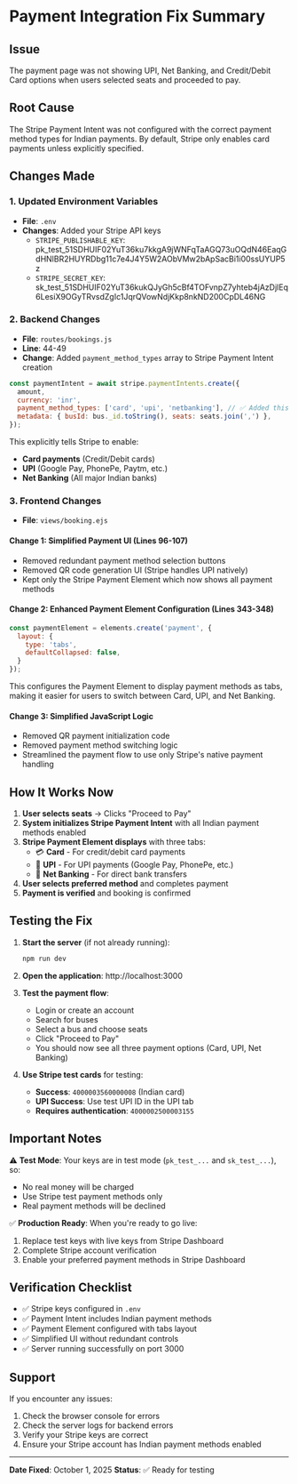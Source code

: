 # Payment Integration Fix Summary

## Issue
The payment page was not showing UPI, Net Banking, and Credit/Debit Card options when users selected seats and proceeded to pay.

## Root Cause
The Stripe Payment Intent was not configured with the correct payment method types for Indian payments. By default, Stripe only enables card payments unless explicitly specified.

## Changes Made

### 1. Updated Environment Variables
- **File**: `.env`
- **Changes**: Added your Stripe API keys
  - `STRIPE_PUBLISHABLE_KEY`: pk_test_51SDHUIF02YuT36ku7kkgA9jWNFqTaAGQ73uOQdN46EaqGdHNlBR2HUYRDbg11c7e4J4Y5W2AObVMw2bApSacBi1i00ssUYUP5z
  - `STRIPE_SECRET_KEY`: sk_test_51SDHUIF02YuT36kukQJyGh5cBf4TOFvnpZ7yhteb4jAzDjlEq6LesiX9OGyTRvsdZgIc1JqrQVowNdjKkp8nkND200CpDL46NG

### 2. Backend Changes
- **File**: `routes/bookings.js`
- **Line**: 44-49
- **Change**: Added `payment_method_types` array to Stripe Payment Intent creation

```javascript
const paymentIntent = await stripe.paymentIntents.create({
  amount,
  currency: 'inr',
  payment_method_types: ['card', 'upi', 'netbanking'], // ✅ Added this line
  metadata: { busId: bus._id.toString(), seats: seats.join(',') },
});
```

This explicitly tells Stripe to enable:
- **Card payments** (Credit/Debit cards)
- **UPI** (Google Pay, PhonePe, Paytm, etc.)
- **Net Banking** (All major Indian banks)

### 3. Frontend Changes
- **File**: `views/booking.ejs`

#### Change 1: Simplified Payment UI (Lines 96-107)
- Removed redundant payment method selection buttons
- Removed QR code generation UI (Stripe handles UPI natively)
- Kept only the Stripe Payment Element which now shows all payment methods

#### Change 2: Enhanced Payment Element Configuration (Lines 343-348)
```javascript
const paymentElement = elements.create('payment', {
  layout: {
    type: 'tabs',
    defaultCollapsed: false,
  }
});
```

This configures the Payment Element to display payment methods as tabs, making it easier for users to switch between Card, UPI, and Net Banking.

#### Change 3: Simplified JavaScript Logic
- Removed QR payment initialization code
- Removed payment method switching logic
- Streamlined the payment flow to use only Stripe's native payment handling

## How It Works Now

1. **User selects seats** → Clicks "Proceed to Pay"
2. **System initializes Stripe Payment Intent** with all Indian payment methods enabled
3. **Stripe Payment Element displays** with three tabs:
   - 💳 **Card** - For credit/debit card payments
   - 📱 **UPI** - For UPI payments (Google Pay, PhonePe, etc.)
   - 🏦 **Net Banking** - For direct bank transfers
4. **User selects preferred method** and completes payment
5. **Payment is verified** and booking is confirmed

## Testing the Fix

1. **Start the server** (if not already running):
   ```bash
   npm run dev
   ```

2. **Open the application**: http://localhost:3000

3. **Test the payment flow**:
   - Login or create an account
   - Search for buses
   - Select a bus and choose seats
   - Click "Proceed to Pay"
   - You should now see all three payment options (Card, UPI, Net Banking)

4. **Use Stripe test cards** for testing:
   - **Success**: `4000003560000008` (Indian card)
   - **UPI Success**: Use test UPI ID in the UPI tab
   - **Requires authentication**: `4000002500003155`

## Important Notes

⚠️ **Test Mode**: Your keys are in test mode (`pk_test_...` and `sk_test_...`), so:
- No real money will be charged
- Use Stripe test payment methods only
- Real payment methods will be declined

✅ **Production Ready**: When you're ready to go live:
1. Replace test keys with live keys from Stripe Dashboard
2. Complete Stripe account verification
3. Enable your preferred payment methods in Stripe Dashboard

## Verification Checklist

- ✅ Stripe keys configured in `.env`
- ✅ Payment Intent includes Indian payment methods
- ✅ Payment Element configured with tabs layout
- ✅ Simplified UI without redundant controls
- ✅ Server running successfully on port 3000

## Support

If you encounter any issues:
1. Check the browser console for errors
2. Check the server logs for backend errors
3. Verify your Stripe keys are correct
4. Ensure your Stripe account has Indian payment methods enabled

---

**Date Fixed**: October 1, 2025
**Status**: ✅ Ready for testing
